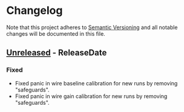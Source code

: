 # Changelog

Note that this project adheres to
[Semantic Versioning](https://semver.org/spec/v2.0.0.html) and all notable
changes will be documented in this file.

<!-- next-header -->

## [Unreleased] - ReleaseDate

### Fixed

- Fixed panic in wire baseline calibration for new runs by removing "safeguards".
- Fixed panic in wire gain calibration for new runs by removing "safeguards".

<!-- next-url -->
[Unreleased]: https://github.com/ALPHA-g-Experiment/alpha-g/compare/alpha_g_physics-v0.1.2...HEAD

